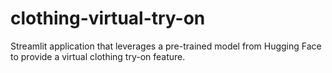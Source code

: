 # clothing-virtual-try-on
Streamlit application that leverages a pre-trained model from Hugging Face to provide a virtual clothing try-on feature.
